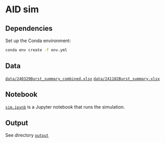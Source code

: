 # AID sim

## Dependencies

Set up the Conda environment:

```bash
conda env create -f env.yml
```

## Data

[`data/240329Burst_summary_combined.xlsx`](240329Burst_summary_combined.xlsx)
[`data/241102Burst_summary.xlsx`](data/241102Burst_summary.xlsx)

## Notebook

[`sim.ipynb`](sim.ipynb) is a Jupyter notebook that runs the simulation.

## Output

See directory [`output`](output/)